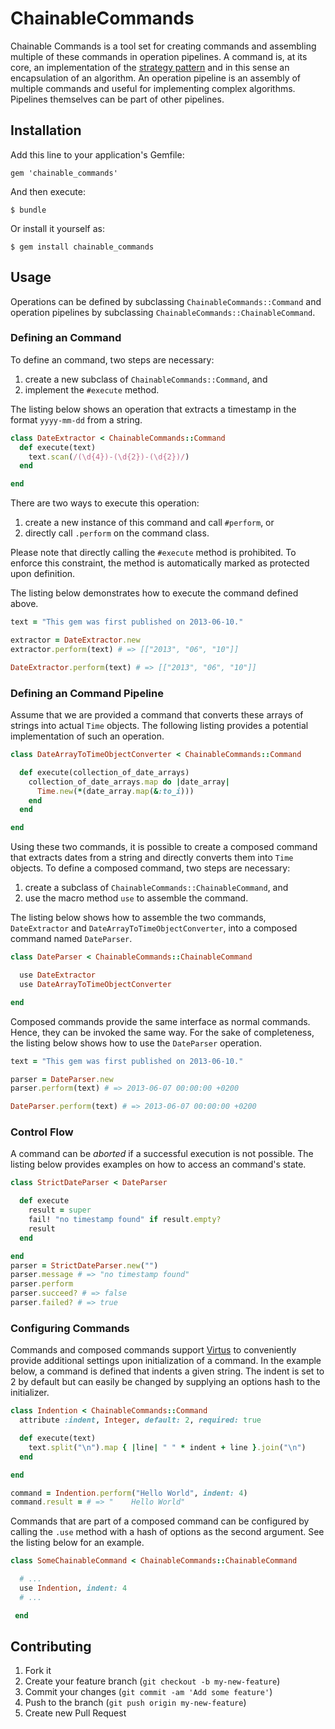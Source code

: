 # ChainableCommands

Chainable Commands is a tool set for creating commands and assembling
multiple of these commands in operation pipelines. A command is, at its
core, an implementation of the [strategy
pattern](http://en.wikipedia.org/wiki/Strategy_pattern) and in this sense an
encapsulation of an algorithm. An operation pipeline is an assembly of multiple
commands and useful for implementing complex algorithms. Pipelines themselves
can be part of other pipelines.

## Installation

Add this line to your application's Gemfile:

    gem 'chainable_commands'

And then execute:

    $ bundle

Or install it yourself as:

    $ gem install chainable_commands

## Usage

Operations can be defined by subclassing `ChainableCommands::Command` and
operation pipelines by subclassing `ChainableCommands::ChainableCommand`.

### Defining an Command

To define an command, two steps are necessary:

1. create a new subclass of `ChainableCommands::Command`, and
2. implement the `#execute` method.

The listing below shows an operation that extracts a timestamp in the format
`yyyy-mm-dd` from a string.

```ruby
class DateExtractor < ChainableCommands::Command
  def execute(text)
    text.scan(/(\d{4})-(\d{2})-(\d{2})/)
  end

end
```

There are two ways to execute this operation:

1. create a new instance of this command and call `#perform`, or
2. directly call `.perform` on the command class.

Please note that directly calling the `#execute`
method is prohibited. To enforce this constraint, the method is automatically
marked as protected upon definition.

The listing below demonstrates how to execute the command defined above.

```ruby
text = "This gem was first published on 2013-06-10."

extractor = DateExtractor.new
extractor.perform(text) # => [["2013", "06", "10"]]

DateExtractor.perform(text) # => [["2013", "06", "10"]]
```

### Defining an Command Pipeline

Assume that we are provided a command that converts these arrays of strings
into actual `Time` objects. The following listing provides a potential
implementation of such an operation.

```ruby
class DateArrayToTimeObjectConverter < ChainableCommands::Command

  def execute(collection_of_date_arrays)
    collection_of_date_arrays.map do |date_array|
      Time.new(*(date_array.map(&:to_i)))
    end
  end

end
```

Using these two commands, it is possible to create a composed command that
extracts dates from a string and directly converts them into `Time` objects. To
define a composed command, two steps are necessary:

1. create a subclass of `ChainableCommands::ChainableCommand`, and
2. use the macro method `use` to assemble the command.

The listing below shows how to assemble the two commands, `DateExtractor` and
`DateArrayToTimeObjectConverter`, into a composed command named `DateParser`.

```ruby
class DateParser < ChainableCommands::ChainableCommand

  use DateExtractor
  use DateArrayToTimeObjectConverter

end
```

Composed commands provide the same interface as normal commands. Hence,
they can be invoked the same way. For the sake of completeness, the listing
below shows how to use the `DateParser` operation.

```ruby
text = "This gem was first published on 2013-06-10."

parser = DateParser.new
parser.perform(text) # => 2013-06-07 00:00:00 +0200

DateParser.perform(text) # => 2013-06-07 00:00:00 +0200
```

### Control Flow

A command can be *aborted* if a successful execution is not
possible. The listing below provides examples on how to access an command's state.

```ruby
class StrictDateParser < DateParser

  def execute
    result = super
    fail! "no timestamp found" if result.empty?
    result
  end

end
parser = StrictDateParser.new("")
parser.message # => "no timestamp found"
parser.perform
parser.succeed? # => false
parser.failed? # => true
```

### Configuring Commands

Commands and composed commands support
[Virtus](https://github.com/solnic/virtus) to conveniently
provide additional settings upon initialization of a command. In the
example below, a command is defined that indents a given string. The indent
is set to 2 by default but can easily be changed by supplying an options hash
to the initializer.

```ruby
class Indention < ChainableCommands::Command
  attribute :indent, Integer, default: 2, required: true

  def execute(text)
    text.split("\n").map { |line| " " * indent + line }.join("\n")
  end

end

command = Indention.perform("Hello World", indent: 4)
command.result = # => "    Hello World"
```

Commands that are part of a composed command can be configured by calling
the `.use` method with a hash of options as the second argument. See the
listing below for an example.

```ruby
class SomeChainableCommand < ChainableCommands::ChainableCommand

  # ...
  use Indention, indent: 4
  # ...

 end
```

## Contributing

1. Fork it
2. Create your feature branch (`git checkout -b my-new-feature`)
3. Commit your changes (`git commit -am 'Add some feature'`)
4. Push to the branch (`git push origin my-new-feature`)
5. Create new Pull Request
